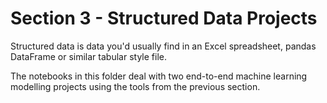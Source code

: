 # Section 3 - Structured Data Projects

Structured data is data you'd usually find in an Excel spreadsheet, pandas DataFrame or similar tabular style file.

The notebooks in this folder deal with two end-to-end machine learning modelling projects using the tools from the previous section.

